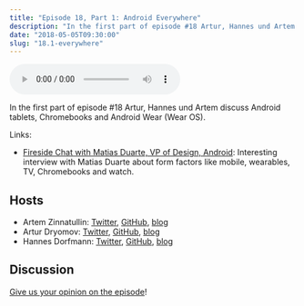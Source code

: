 ```yaml
---
title: "Episode 18, Part 1: Android Everywhere"
description: "In the first part of episode #18 Artur, Hannes und Artem discuss Android tablets, Chromebooks and Android Wear (Wear OS)."
date: "2018-05-05T09:30:00"
slug: "18.1-everywhere"
---
```

<audio controls preload="metadata">
  <source src="https://artemzin.com/static/thecontext/episodes/The.Context.episode.18.part1.mp3" type="audio/mpeg">
</audio>

In the first part of episode #18 Artur, Hannes und Artem discuss Android tablets, Chromebooks and Android Wear (Wear OS).

Links:

- [Fireside Chat with Matias Duarte, VP of Design, Android](https://www.youtube.com/watch?v=Ym1KkXPa9aA): Interesting interview with Matias Duarte about form factors like mobile, wearables, TV, Chromebooks and watch.


## Hosts

* Artem Zinnatullin: [Twitter](https://twitter.com/artem_zin), [GitHub](https://github.com/artem-zinnatullin), [blog](https://artemzin.com)
* Artur Dryomov: [Twitter](https://twitter.com/arturdryomov), [GitHub](https://github.com/ming13), [blog](https://arturdryomov.online)
* Hannes Dorfmann: [Twitter](https://twitter.com/sockeqwe), [GitHub](https://github.com/sockeqwe), [blog](http://hannesdorfmann.com)

## Discussion

[Give us your opinion on the episode](https://github.com/artem-zinnatullin/TheContext-Podcast/issues/92)!
